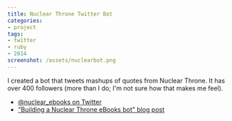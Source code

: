 ```yaml
---
title: Nuclear Throne Twitter Bot
categories:
- project
tags:
- twitter
- ruby
- 2014
screenshot: /assets/nuclearbot.png
---
```

I created a bot that tweets mashups of quotes from Nuclear Throne. It has over 400 followers (more than I do; I'm not sure how that makes me feel).

* [@nuclear_ebooks on Twitter](http://www.twitter.com/nuclear_ebooks)
* ["Building a Nuclear Throne eBooks bot" blog post](/wp/building-a-nuclear-throne-_ebooks-bot/167/)